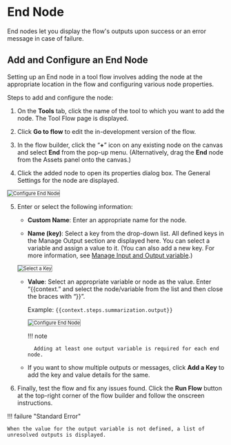 # End Node

End nodes let you display the flow's outputs upon success or an error message in case of failure.

## Add and Configure an End Node

Setting up an End node in a tool flow involves adding the node at the appropriate location in the flow and configuring various node properties.

Steps to add and configure the node:

1. On the **Tools** tab, click the name of the tool to which you want to add the node. The Tool Flow page is displayed.

2. Click **Go to flow** to edit the in-development version of the flow.

3. In the flow builder, click the “**+**” icon on any existing node on the canvas and select **End** from the pop-up menu. (Alternatively, drag the **End** node from the Assets panel onto the canvas.)

4. Click the added node to open its properties dialog box. The General Settings for the node are displayed.  
<img src="../images/end-node-configure.png" alt="Configure End Node" title="Configure End Node" style="border: 1px solid gray; zoom:80%;">

5. Enter or select the following information:

    * **Custom Name**: Enter an appropriate name for the node.
    
    * **Name (key)**: Select a key from the drop-down list. All defined keys in the Manage Output section are displayed here. You can select a variable and assign a value to it. (You can also add a new key. For more information, see [Manage Input and Output variable](../../agents-flows/perform-other-actions-on-the-flow-builder/manage-input-and-output.md).)  
    <img src="../images/select-a-key.png" alt="Select a Key" title="Select a Key" style="border: 1px solid gray; zoom:80%;">
    
    * **Value**: Select an appropriate variable or node as the value. Enter “{{context.” and select the node/variable from the list and then close the braces with “}}”.
    
        Example: `{{context.steps.summarization.output}}`

        <img src="../images/end-node-success-output.png" alt="Configure End Node" title="Configure End Node" style="border: 1px solid gray; zoom:80%;">

        !!! note

            Adding at least one output variable is required for each end node.

    * If you want to show multiple outputs or messages, click **Add a Key** to add the key and value details for the same.

6. Finally, test the flow and fix any issues found. Click the **Run Flow** button at the top-right corner of the flow builder and follow the onscreen instructions.

!!! failure "Standard Error"

    When the value for the output variable is not defined, a list of unresolved outputs is displayed.





